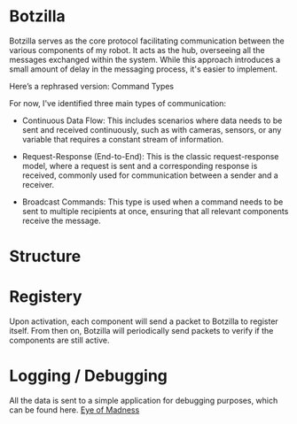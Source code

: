 # Botzilla
Botzilla serves as the core protocol facilitating communication between the various components of my robot. It acts as the hub, overseeing all the messages exchanged within the system. While this approach introduces a small amount of delay in the messaging process, it's easier to implement.

Here’s a rephrased version:
Command Types

For now, I've identified three main types of communication:

- Continuous Data Flow:
This includes scenarios where data needs to be sent and received continuously, such as with cameras, sensors, or any variable that requires a constant stream of information.

- Request-Response (End-to-End):
This is the classic request-response model, where a request is sent and a corresponding response is received, commonly used for communication between a sender and a receiver.

- Broadcast Commands:
This type is used when a command needs to be sent to multiple recipients at once, ensuring that all relevant components receive the message.

# Structure



# Registery
Upon activation, each component will send a packet to Botzilla to register itself. From then on, Botzilla will periodically send packets to verify if the components are still active.

# Logging / Debugging
All the data is sent to a simple application for debugging purposes, which can be found here.
<a href="https://github.com/rima1881/Eye-of-Madness">Eye of Madness</a>